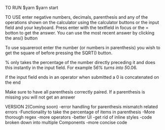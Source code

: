 TO RUN
$yarn
$yarn start

TO USE
enter negative numbers, decimals, parenthesis and any of the operations shown
on the calculator using the calculator buttons or the input field and your keyboard.
Press enter with the textfield in focus or the = botton to get the answer. You can use
the most recent answer by clicking the ans() button

To use squareroot enter the number (or numbers in parenthesis)
you wish to get the square of before pressing the SQRT() button.

% only takes the percentage of the number directly preceding it and does this
instantly in the input field. For example 5*6% turns into 5*0.06.

if the input field ends in an operator when submitted a 0 is concatenated on the end

Make sure to have all parenthesis correctly paired. If a parenthesis is missing
you will not get an answer


VERSION 2(Coming soon)
-error handling for parenthesis mismatch related errors
-Functionality to take the percentage of items in parenthesis
-More thorough regex
-more operators
-better UI
-get rid of inline styles
-code broken down into multiple Components
-more concise code
